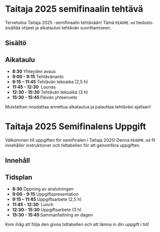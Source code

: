 # Taitaja 2025 semifinaalin tehtävä

Tervetuloa Taitaja 2025 -semifinaalin tehtävään!
Tämä `README.md` tiedosto sisältää ohjeet ja aikataulun tehtävän suorittamiseen.

## Sisältö

## Aikataulu

- **8:30** Yhteyden avaus
- **9:00 - 9:15** Tehtävänanto
- **9:15 – 11:45** Tehtävän tekoaika (2,5 h)
- **11:45 - 12:30**   Lounas
- **12:30 - 15:30** Tehtävän tekoaika (3 h)
- **15:30 - 15:45** Päivän yhteenveto

Muistathan noudattaa annettua aikataulua ja palauttaa tehtäväsi ajallaan!

# Taitaja 2025 Semifinalens Uppgift

Välkommen till uppgiften för semifinalen i Taitaja 2025!
Denna `README.md` fil innehåller instruktioner och tidtabellen för att genomföra uppgiften.

## Innehåll

## Tidsplan

- **8:30** Öppning av anslutningen
- **9:00 - 9:15** Uppgiftspresentation
- **9:15 – 11:45** Uppgiftsarbete (2,5 h)
- **11:45 - 12:30**   Lunch
- **12:30 - 15:30** Uppgiftsarbete (3 h)
- **15:30 - 15:45** Sammanfattning av dagen

Kom ihåg att följa den givna tidtabellen och att lämna in din uppgift i tid!